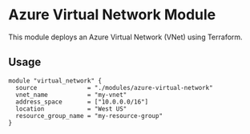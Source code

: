 # Azure Virtual Network Module

This module deploys an Azure Virtual Network (VNet) using Terraform.

## Usage

```hcl
module "virtual_network" {
  source              = "./modules/azure-virtual-network"
  vnet_name           = "my-vnet"
  address_space       = ["10.0.0.0/16"]
  location            = "West US"
  resource_group_name = "my-resource-group"
}